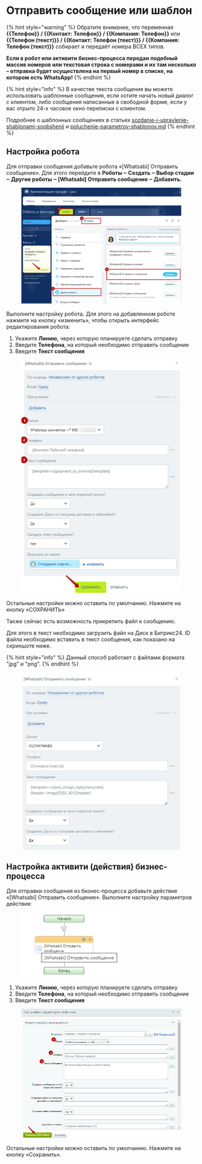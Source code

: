 # Отправить сообщение или шаблон

{% hint style="warning" %}
Обратите внимание, что переменная **\{{Телефон\}} / \{{Контакт: Телефон\}} / \{{Компания: Телефон\}}** или **\{{Телефон (текст)\}} / \{{Контакт: Телефон (текст)\}} / \{{Компания: Телефон (текст)\}}** собирает и передаёт номера ВСЕХ типов.

**Если в робот или активити бизнес-процесса передан подобный массив номеров или текстовая строка с номерами и их там несколько – отправка будет осуществлена на первый номер в списке, на котором есть WhatsApp!**
{% endhint %}

{% hint style="info" %}
В качестве текста сообщения вы можете использовать шаблонные сообщения, если хотите начать новый диалог с клиентом, либо сообщения написанные в свободной форме, если у вас отрыто 24-х часовое окно переписки с клиентом.

Подробнее о шаблонных сообщениях в статьях [sozdanie-i-upravlenie-shablonami-soobshenii](../../lichnyi-kabinet-gupshup/sozdanie-i-upravlenie-shablonami-soobshenii/ "mention") и [poluchenie-parametrov-shablonov.md](../../vozmozhnosti/poluchenie-parametrov-shablonov.md "mention")
{% endhint %}

## Настройка робота <a href="#nastroika-robota" id="nastroika-robota"></a>

Для отправки сообщения добавьте робота «\[Whatsabi] Отправить сообщение». Для этого перейдите в **Роботы ‒ Создать ‒ Выбор стадии ‒ Другие роботы ‒ \[Whatsabi] Отправить сообщение ‒ Добавить.**

<figure><img src="../../.gitbook/assets/image (28).png" alt=""><figcaption></figcaption></figure>

Выполните настройку робот&#x430;**.** Для этого на добавленном роботе нажмите на кнопку «изменить», чтобы открыть интерфейс редактирования робота:

1. Укажите **Линию,** через которую планируете сделать отправку
2. Введите **Телефона**, на который необходимо отправить сообщение
3. Введите **Текст сообщения**

<figure><img src="../../.gitbook/assets/image (32).png" alt=""><figcaption></figcaption></figure>

Остальные настройки можно оставить по умолчанию. Нажмите на кнопку «СОХРАНИТЬ»



Также сейчас есть возможность прикрепить файл к сообщению.&#x20;

Для этого в текст необходимо загрузить файл на Диск в Битрикс24. ID файла необходимо вставить в текст сообщения, как показано на скриншоте ниже.

{% hint style="info" %}
Данный способ работает с файлами формата "jpg" и "png".&#x20;
{% endhint %}

<figure><img src="../../.gitbook/assets/image_2024-11-18_09_50_42.png" alt=""><figcaption></figcaption></figure>

## Настройка активити (действия) бизнес-процесса



Для отправки сообщения из бизнес-процесса добавьте действие «\[Whatsabi] Отправить сообщение». Выполните настройку параметров действия:

<figure><img src="../../.gitbook/assets/image (30).png" alt=""><figcaption></figcaption></figure>

1. Укажите **Линию,** через которую планируете сделать отправку
2. Введите **Телефона**, на который необходимо отправить сообщение
3. Введите **Текст сообщения**

<figure><img src="../../.gitbook/assets/image (34).png" alt=""><figcaption></figcaption></figure>

Остальные настройки можно оставить по умолчанию. Нажмите на кнопку «Сохранить».
